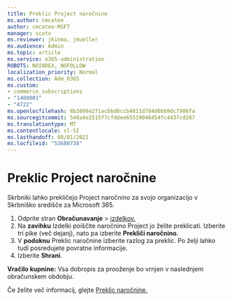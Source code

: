 ```yaml
---
title: Preklic Project naročnine
ms.author: cmcatee
author: cmcatee-MSFT
manager: scotv
ms.reviewer: jkinma, jmueller
ms.audience: Admin
ms.topic: article
ms.service: o365-administration
ROBOTS: NOINDEX, NOFOLLOW
localization_priority: Normal
ms.collection: Adm_O365
ms.custom:
- commerce_subscriptions
- "1400001"
- "4722"
ms.openlocfilehash: 8b3890a271acbbd6ccb4811d784d66b9dc7986fa
ms.sourcegitcommit: 540a4e2515f7cfddee65519046454fc4437cd287
ms.translationtype: MT
ms.contentlocale: sl-SI
ms.lasthandoff: 08/01/2021
ms.locfileid: "53688738"
---
```

# <a name="cancel-project-subscription"></a>Preklic Project naročnine

Skrbniki lahko prekličejo Project naročnino za svojo organizacijo v Skrbniško središče za Microsoft 365.

1. Odprite stran **Obračunavanje** \> [izdelkov.](https://go.microsoft.com/fwlink/p/?linkid=842054)
2. Na **zavihku** Izdelki poiščite naročnino Project jo želite preklicati. Izberite tri pike (več dejanj), nato pa izberite **Prekliči naročnino.**
3. V **podoknu** Preklic naročnine izberite razlog za preklic. Po želji lahko tudi posredujete povratne informacije.
4. Izberite **Shrani**.

**Vračilo kupnine:** Vsa dobropis za prooženje bo vrnjen v naslednjem obračunskem obdobju.

Če želite več informacij, glejte [Preklic naročnine.](/microsoft-365/commerce/subscriptions/cancel-your-subscription)